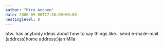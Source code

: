 ```yaml
---
author: "Mira Anonen"
date: 2006-09-06T17:58:00+00:00
nestinglevel: 0
---
```

btw. has anybody ideas about how to say things like...send e-maile-mail (address)home address:)jan Mila